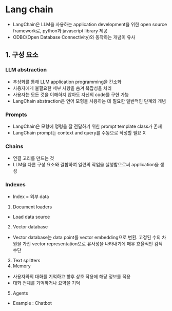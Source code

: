 # Lang chain

- LangChain은 LLM을 사용하는 application development을 위한 open source framework로, python과 javascript library 제공
- ODBC(Open Database Connectivity)와 동작하는 개념이 유사

## 1. 구성 요소

### LLM abstraction
- 추상화를 통해 LLM application programming을 간소화
- 사용자에게 불필요한 세부 사항을 숨겨 복잡성을 처리
- 사용자는 모든 것을 이해하지 않아도 자신의 code를 구현 가능
- LangChain abstraction은 언어 모형을 사용하는 데 필요한 일반적인 단계와 개념

### Prompts
- LangChain은 모형에 명령을 잘 전달하기 위한 prompt template class가 존재
- LangChain prompt는 context and query를 수동으로 작성할 필요 X

### Chains
- 연결 고리를 만드는 것
- LLM을 다른 구성 요소와 결합하여 일련의 작업을 실행함으로써 application을 생성

### Indexes
- Index = 외부 data
1. Document loaders
  - Load data source
2. Vector database
  - Vector database는 data point를 vector embedding으로 변환. 고정된 수의 차원을 가진 vector representation으로 유사성을 나타내기에 매우 효율적인 검색 수단
3. Text splitters
4. Memory
  - 사용자와의 대화를 기억하고 향후 상호 작용에 해당 정보를 적용
  - 대화 전체를 기억하거나 요약을 기억
5. Agents
  - Example : Chatbot
